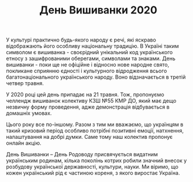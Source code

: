 ﻿---
title: День Вишиванки 2020
---

У культурі практично будь-якого народу є речі, які яскраво відображають його особливу національну традицію. В Україні таким символом є вишиванка - своєрідний унікальний код українського етносу з зашифрованими оберегами, символами та знаками. День вишиванки - поки ще не офіційне і відносно нове народне свято, покликане сприянню єдності і культурного відродження всього багатонаціонального українського народу. Воно відзначається в третій четвер травня.

У 2020 році цей день припадає на 21 травня. Тож, пропонуємо челлендж вишиванок колективу КЗШ №55 КМР ДО, який має дещо незвичну форму проведення, адже демонстрація відбувається в домашніх умовах.

Цього року все по-іншому. Разом з тим ми вважаємо, що українцям в такий кризовий період особливо потрібні позитивні емоції, натхнення, налаштування на добрі думки. Саме тому наш колектив пропонує онлайн акцію.

День Вишиванки – День Родоводу присвячується видатним українським родинам, кілька поколінь котрих робили значний внесок у розбудову української державності, культури, науки. Ми віримо, що кожен український рід є частиною кореня, з якого виростає Україна.

<youtube id="rq7o6wGx4jw" />
